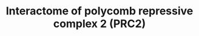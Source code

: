 ---
annotations:
- id: PW:0000004
  parent: regulatory pathway
  type: Pathway Ontology
  value: regulatory pathway
authors:
- Khanspers
- MaintBot
- Jmelius
description: A proposed interactome of Polycomb repressive complex 2 (PRC2), based
  on proteomics. PRC2 has histone methyltransferase activity and primarily trimethylates
  histone H3 on lysine 27, a mark of transcriptionally silent chromatin, and is required
  for initial targeting of genomic region (PRC Response Elements or PRE) to be silenced.
  Based on figure 1B in [https://www.ncbi.nlm.nih.gov/pubmed/20064376 Shen et al].
last-edited: 2019-05-24
organisms:
- Homo sapiens
redirect_from:
- /index.php/Pathway:WP2916
- /instance/WP2916
revision: null
schema-jsonld:
- '@context': https://schema.org/
  '@id': https://wikipathways.github.io/pathways/WP2916.html
  '@type': Dataset
  creator:
    '@type': Organization
    name: WikiPathways
  description: A proposed interactome of Polycomb repressive complex 2 (PRC2), based
    on proteomics. PRC2 has histone methyltransferase activity and primarily trimethylates
    histone H3 on lysine 27, a mark of transcriptionally silent chromatin, and is
    required for initial targeting of genomic region (PRC Response Elements or PRE)
    to be silenced. Based on figure 1B in [https://www.ncbi.nlm.nih.gov/pubmed/20064376
    Shen et al].
  keywords:
  - AEBP2
  - BCLAF1
  - EED
  - ELL
  - EZH1
  - EZH2
  - JMJ
  - MORC3
  - MTF2
  - RBBP4
  - RBBP7
  - SETX
  - STK38
  - SUZ12
  - THRAP3
  - TRIM35
  license: CC0
  name: Interactome of polycomb repressive complex 2 (PRC2)
seo: CreativeWork
title: Interactome of polycomb repressive complex 2 (PRC2)
wpid: WP2916
---